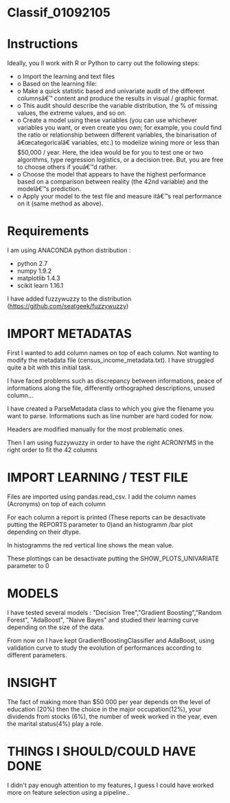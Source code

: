 # Classif_01092105


# Instructions
Ideally, you ll work with R or Python to carry out the following steps:

* o   Import the learning and text files
* o   Based on the learning file:
* o   Make a quick statistic based and univariate audit of the different columnsâ€™ content and produce the results in visual / graphic format.
* o   This audit should describe the variable distribution, the % of missing values, the extreme values, and so on.
* o   Create a model using these variables (you can use whichever variables you want, or even create you own; for example, you could find the ratio or relationship between different variables, the binarisation of â€œcategoricalâ€ variables, etc.) to modelize wining more or less than $50,000 / year. Here, the idea would be for you to test one or two algorithms, type regression logistics, or a decision tree. But, you are free to choose others if youâ€™d rather.
* o   Choose the model that appears to have the highest performance based on a comparison between reality (the 42nd variable) and the modelâ€™s prediction.
* o   Apply your model to the test file and measure itâ€™s real performance on it (same method as above).
 
# Requirements
I am using ANACONDA python distribution : 

* python 2.7
* numpy 1.9.2
* matplotlib 1.4.3
* scikit learn 1.16.1

I have added fuzzywuzzy to the distribution (https://github.com/seatgeek/fuzzywuzzy)

# IMPORT METADATAS

First I wanted to add column names on top of each column. Not wanting to modify the metadata file (census_income_metadata.txt). I have struggled quite a bit with this initial task. 

I have faced problems such as discrepancy between informations, peace of informations along the file, differently orthographed descriptions, unused column...

I have created a ParseMetadata class to which you give the filename you want to parse. 
Informations such as line number are hard coded for now.

Headers are modified manually for the most problematic ones.

Then I am using fuzzywuzzy in order to have the right ACRONYMS in the right order to fit the 42 columns

# IMPORT LEARNING / TEST FILE 

Files are imported using pandas.read_csv.
I add the column names (Acronyms) on top of each column 

For each column a report is printed (These reports can be desactivate  putting the REPORTS parameter to 0)and an histogramm /bar plot depending on their dtype. 

In histogramms the red vertical line shows the mean value. 

These plottings can be desactivate putting the SHOW_PLOTS_UNIVARIATE parameter to 0

# MODELS

I have tested several models : "Decision Tree","Gradient Boosting","Random Forest", "AdaBoost", "Naive Bayes" and studied their learning curve depending on the size of the data. 

From now on I have kept GradientBoostingClassifier and AdaBoost, using validation curve to study the evolution of performances according to different parameters.

# INSIGHT

The fact of making more than $50 000 per year depends on the 
level of education (20%) then the choice in the major occupation(12%), 
your dividends from stocks (6%), the number of week worked in the year, even the marital status(4%) play a role. 


# THINGS I SHOULD/COULD HAVE DONE

I didn't pay enough attention to my features, I guess I could have worked more on feature selection using a pipeline.. 

